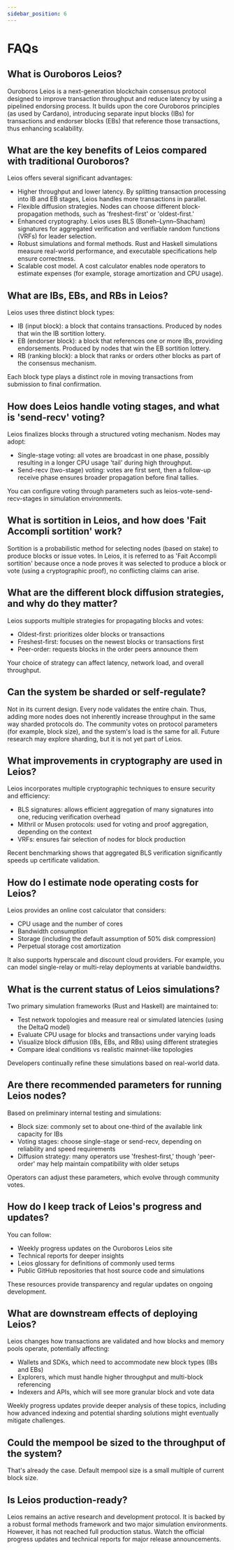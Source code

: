 ```yaml
---
sidebar_position: 6
---
```


# FAQs

## What is Ouroboros Leios?

Ouroboros Leios is a next-generation blockchain consensus protocol designed to improve transaction throughput and reduce latency by using a pipelined endorsing process. It builds upon the core Ouroboros principles (as used by Cardano), introducing separate input blocks (IBs) for transactions and endorser blocks (EBs) that reference those transactions, thus enhancing scalability.

## What are the key benefits of Leios compared with traditional Ouroboros?

Leios offers several significant advantages:

- Higher throughput and lower latency. By splitting transaction processing into IB and EB stages, Leios handles more transactions in parallel.
- Flexible diffusion strategies. Nodes can choose different block-propagation methods, such as 'freshest-first' or 'oldest-first.'
- Enhanced cryptography. Leios uses BLS (Boneh–Lynn–Shacham) signatures for aggregated verification and verifiable random functions (VRFs) for leader selection.
- Robust simulations and formal methods. Rust and Haskell simulations measure real-world performance, and executable specifications help ensure correctness.
- Scalable cost model. A cost calculator enables node operators to estimate expenses (for example, storage amortization and CPU usage).

## What are IBs, EBs, and RBs in Leios?

Leios uses three distinct block types:

- IB (input block): a block that contains transactions. Produced by nodes that win the IB sortition lottery.
- EB (endorser block): a block that references one or more IBs, providing endorsements. Produced by nodes that win the EB sortition lottery.
- RB (ranking block): a block that ranks or orders other blocks as part of the consensus mechanism.

Each block type plays a distinct role in moving transactions from submission to final confirmation.

## How does Leios handle voting stages, and what is 'send-recv' voting?

Leios finalizes blocks through a structured voting mechanism. Nodes may adopt:

- Single-stage voting: all votes are broadcast in one phase, possibly resulting in a longer CPU usage 'tail' during high throughput.
- Send-recv (two-stage) voting: votes are first sent, then a follow-up receive phase ensures broader propagation before final tallies.

You can configure voting through parameters such as leios-vote-send-recv-stages in simulation environments.

## What is sortition in Leios, and how does 'Fait Accompli sortition' work?

Sortition is a probabilistic method for selecting nodes (based on stake) to produce blocks or issue votes. In Leios, it is referred to as 'Fait Accompli sortition' because once a node proves it was selected to produce a block or vote (using a cryptographic proof), no conflicting claims can arise.

## What are the different block diffusion strategies, and why do they matter?

Leios supports multiple strategies for propagating blocks and votes:

- Oldest-first: prioritizes older blocks or transactions
- Freshest-first: focuses on the newest blocks or transactions first
- Peer-order: requests blocks in the order peers announce them

Your choice of strategy can affect latency, network load, and overall throughput.

## Can the system be sharded or self-regulate?

Not in its current design. Every node validates the entire chain. Thus, adding more nodes does not inherently increase throughput in the same way sharded protocols do. The community votes on protocol parameters (for example, block size), and the system's load is the same for all. Future research may explore sharding, but it is not yet part of Leios.

## What improvements in cryptography are used in Leios?

Leios incorporates multiple cryptographic techniques to ensure security and efficiency:

- BLS signatures: allows efficient aggregation of many signatures into one, reducing verification overhead
- Mithril or Musen protocols: used for voting and proof aggregation, depending on the context
- VRFs: ensures fair selection of nodes for block production

Recent benchmarking shows that aggregated BLS verification significantly speeds up certificate validation.

## How do I estimate node operating costs for Leios?

Leios provides an online cost calculator that considers:

- CPU usage and the number of cores
- Bandwidth consumption
- Storage (including the default assumption of 50% disk compression)
- Perpetual storage cost amortization

It also supports hyperscale and discount cloud providers. For example, you can model single-relay or multi-relay deployments at variable bandwidths.

## What is the current status of Leios simulations?

Two primary simulation frameworks (Rust and Haskell) are maintained to:

- Test network topologies and measure real or simulated latencies (using the DeltaQ model)
- Evaluate CPU usage for blocks and transactions under varying loads
- Visualize block diffusion (IBs, EBs, and RBs) using different strategies
- Compare ideal conditions vs realistic mainnet-like topologies

Developers continually refine these simulations based on real-world data.

## Are there recommended parameters for running Leios nodes?

Based on preliminary internal testing and simulations:

- Block size: commonly set to about one-third of the available link capacity for IBs
- Voting stages: choose single-stage or send-recv, depending on reliability and speed requirements
- Diffusion strategy: many operators use 'freshest-first,' though 'peer-order' may help maintain compatibility with older setups

Operators can adjust these parameters, which evolve through community votes.

## How do I keep track of Leios's progress and updates?

You can follow:

- Weekly progress updates on the Ouroboros Leios site
- Technical reports for deeper insights
- Leios glossary for definitions of commonly used terms
- Public GitHub repositories that host source code and simulations

These resources provide transparency and regular updates on ongoing development.

## What are downstream effects of deploying Leios?

Leios changes how transactions are validated and how blocks and memory pools operate, potentially affecting:

- Wallets and SDKs, which need to accommodate new block types (IBs and EBs)
- Explorers, which must handle higher throughput and multi-block referencing
- Indexers and APIs, which will see more granular block and vote data

Weekly progress updates provide deeper analysis of these topics, including how advanced indexing and potential sharding solutions might eventually mitigate challenges.

## Could the mempool be sized to the throughput of the system?

That's already the case. Default mempool size is a small multiple of current block size.

## Is Leios production-ready?

Leios remains an active research and development protocol. It is backed by a robust formal methods framework and two major simulation environments. However, it has not reached full production status. Watch the official progress updates and technical reports for major release announcements.
